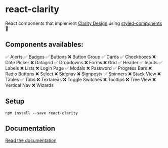 # react-clarity

React components that implement [Clarity Design](https://clarity.design/) using [styled-components](https://www.styled-components.com/) 💅

## Components availables:

✅ Alerts
✅ Badges
✅ Buttons
❌ Button Group
✅ Cards
✅ Checkboxes
❌ Date Picker
❌ Datagrid
✅ Dropdowns
❌ Forms
❌ Grid
✅ Header
✅ Inputs
✅ Labels
❌ Lists
❌ Login Page
✅ Modals
❌ Password
✅ Progress Bars
❌ Radio Buttons
❌ Select
❌ Sidenav
❌ Signposts
✅ Spinners
❌ Stack View
❌ Tables
✅ Tabs
❌ Textareas
❌ Toggle Switches
❌ Tooltips
❌ Tree View
❌ Vertical Nav
❌ Wizards

## Setup

```
npm install --save react-clarity
```

## Documentation

[Read the documentation](https://zamarrowski.github.io/react-clarity/)